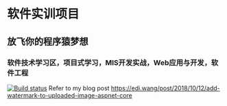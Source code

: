 # 软件实训项目
## 放飞你的程序猿梦想
### 软件技术学习区，项目式学习，MIS开发实战，Web应用与开发，软件工程

[![Build status](https://dev.azure.com/YZJ666/PartsUnlimited/_apis/build/status/PartsUnlimited-.NET%20Desktop-CI)](https://dev.azure.com/YZJ666/PartsUnlimited/_build/latest?definitionId=3)
Refer to my blog post https://edi.wang/post/2018/10/12/add-watermark-to-uploaded-image-aspnet-core
